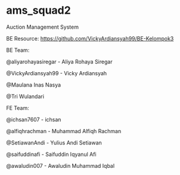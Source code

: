 # ams_squad2
Auction Management System

BE Resource: https://github.com/VickyArdiansyah99/BE-Kelompok3

BE Team:

@aliyarohayasiregar - Aliya Rohaya Siregar

@VickyArdiansyah99 - Vicky Ardiansyah

@Maulana Inas Nasya

@Tri Wulandari


FE Team:

@ichsan7607 - ichsan

@alfiqhrachman - Muhammad Alfiqh Rachman

@SetiawanAndi - Yulius Andi Setiawan

@saifuddinafi - Saifuddin Iqyanul Afi

@awaludin007 - Awaludin Muhammad Iqbal

